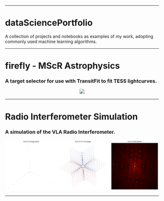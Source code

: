 ***
# dataSciencePortfolio
A collection of projects and notebooks as examples of my work, adopting commonly used machine learning algorithms.

***
# **firefly - MScR Astrophysics**
### A target selector for use with TransitFit to fit TESS lightcurves.
<p align="center">
  <img src="https://raw.githubusercontent.com/sourestdeeds/firefly/main/firefly/data/filter_0.png?token=ACSJ3D7C7KDFPAFUZD7RNULAK7E6A">
</p>

***
# Radio Interferometer Simulation
### A simulation of the VLA Radio Interferometer.
   
<p align="center">
  <img src="https://github.com/sourestdeeds/dataSciencePortfolio/blob/main/Radio%20Interferometer%20Simulation/output1.png">
</p>

***
